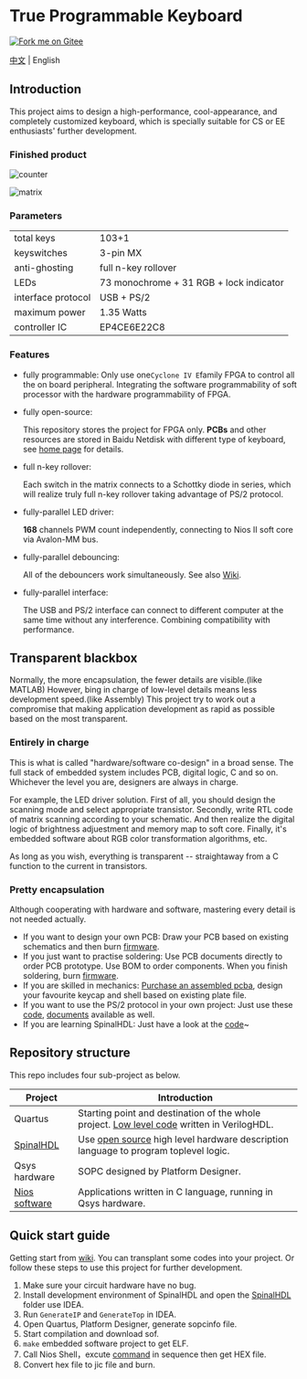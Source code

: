 # True Programmable Keyboard

[![Fork me on Gitee](https://gitee.com/const_volatile/programmable-keyboard/widgets/widget_6.svg)](https://gitee.com/const_volatile/programmable-keyboard)

[中文](https://gitee.com/const_volatile/programmable-keyboard) | English

## Introduction

This project aims to design a high-performance, cool-appearance, and completely customized keyboard, which is specially suitable for CS or EE enthusiasts' further development.

### Finished product

![counter](https://i.loli.net/2021/02/05/KOF3fBxvHteZkUj.gif)

![matrix](preview.gif)

### Parameters

|  |  |
| -------- | --------- |
| total keys | 103+1     |
| keyswitches | 3-pin MX |
| anti-ghosting | full n-key rollover |
| LEDs | 73 monochrome + 31 RGB + lock indicator |
| interface protocol | USB + PS/2 |
| maximum power | 1.35 Watts |
| controller IC | EP4CE6E22C8 |

### Features

- fully programmable: 
  Only use one`Cyclone IV E`family FPGA to control all the on board peripheral. Integrating the software programmability of soft processor with the hardware programmability of FPGA.

- fully open-source: 

  This repository stores the project for FPGA only. **PCBs** and other resources are stored in Baidu Netdisk with different type of keyboard, see [home page](https://github.com/volatile-static/Keyboard) for details.

- full n-key rollover: 

  Each switch in the matrix connects to a Schottky diode in series, which will realize truly full n-key rollover taking advantage of PS/2 protocol.

- fully-parallel LED driver: 

  **168** channels PWM count independently, connecting to Nios II soft core via Avalon-MM bus.

- fully-parallel debouncing: 

  All of the debouncers work simultaneously. See also [Wiki](https://gitee.com/const_volatile/programmable-keyboard/wikis/%E6%95%B0%E5%AD%97%E9%80%BB%E8%BE%91%E8%AE%BE%E8%AE%A1?sort_id=3527145).

- fully-parallel interface: 

  The USB and PS/2 interface can connect to different computer at the same time without any interference. Combining compatibility with performance.

## Transparent blackbox

Normally, the more encapsulation, the fewer details are visible.(like MATLAB) However, bing in charge of low-level details means less development speed.(like Assembly) This project try to work out a compromise that making application development as rapid as possible based on the most transparent.

### Entirely in charge

This is what is called "hardware/software co-design" in a broad sense. The full stack of embedded system includes PCB, digital logic, C and so on. Whichever the level you are, designers are always in charge.

For example, the LED driver solution.  First of all, you should design the scanning mode and select appropriate transistor. Secondly, write  RTL code of matrix scanning according to your schematic. And then realize the digital logic of brightness adjuestment and memory map to soft core. Finally, it's embedded software about RGB color transformation algorithms, etc.

As long as you wish, everything is transparent -- straightaway from a C function to the current in transistors.

### Pretty encapsulation

Although cooperating with hardware and software, mastering every detail is not needed actually.

- If you want to design your own PCB: Draw your PCB based on existing schematics and then burn [firmware](https://gitee.com/const_volatile/programmable-keyboard/releases).
- If you just want to practise soldering: Use PCB documents directly to order PCB prototype. Use BOM to order components. When you finish soldering, burn [firmware](https://gitee.com/const_volatile/programmable-keyboard/releases).
- If you are skilled in mechanics: [Purchase an assembled pcba](https://market.m.taobao.com/app/idleFish-F2e/widle-taobao-rax/page-detail?wh_weex=true&wx_navbar_transparent=true&id=637588964083&ut_sk=1.X7R74tmmaOsDAD0RHKo4TqAp_21407387_1613018144287.Copy.detail.637588964083.2206517679956&forceFlush=1), design your favourite keycap and shell based on existing plate file.
- If you want to use the PS/2 protocol in your own project: Just use these [code](VerilogHDL/ps2_bus.v), [documents](https://blog.csdn.net/weixin_44560710/article/details/112798557) available as well.
- If you are learning SpinalHDL: Just have a look at the [code](SpinalHDL/src/main/scala/keyboard)~


## Repository structure

This repo includes four sub-project as below.

| Project                                        | Introduction                                                 |
| ---------------------------------------------- | ------------------------------------------------------------ |
| Quartus                                        | Starting point and destination of the whole project. [Low level code](VerilogHDL/) written in VerilogHDL. |
| [SpinalHDL](SpinalHDL/src/main/scala/keyboard) | Use [open source](https://github.com/SpinalHDL) high level hardware description language to program toplevel logic. |
| Qsys hardware                                  | SOPC designed by Platform Designer.                          |
| [Nios software](Qsys/Software/kbd104)          | Applications written in C language, running in Qsys hardware. |

## Quick start guide

Getting start from [wiki](https://gitee.com/const_volatile/programmable-keyboard/wikis). You can transplant some codes into your project. Or follow these steps to use this project for further development.

1.  Make sure your circuit hardware have no bug.
2.  Install development environment of SpinalHDL and open the [SpinalHDL](SpinalHDL) folder use IDEA.
3.  Run `GenerateIP` and `GenerateTop` in IDEA.
4.  Open Quartus, Platform Designer, generate sopcinfo file.
5.  Start compilation and download sof.
6.  `make` embedded software project to get ELF.
7.  Call Nios Shell，excute [command](Qsys/Software/kbd104/生成固件命令.TXT) in sequence then get HEX file.
8.   Convert hex file to jic file and burn.

